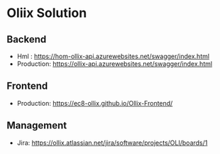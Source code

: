 # Oliix Solution


## Backend

  - Hml : https://hom-ollix-api.azurewebsites.net/swagger/index.html
  - Production: https://ollix-api.azurewebsites.net/swagger/index.html

## Frontend

  - Production: https://ec8-ollix.github.io/Ollix-Frontend/



## Management

  - Jira: https://ollix.atlassian.net/jira/software/projects/OLI/boards/1
